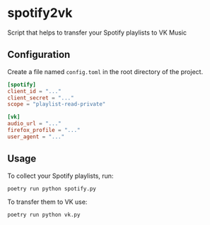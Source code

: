 # spotify2vk

Script that helps to transfer your Spotify playlists to VK Music

## Configuration

Create a file named `config.toml` in the root directory of the project.

```toml
[spotify]
client_id = "..."
client_secret = "..."
scope = "playlist-read-private"

[vk]
audio_url = "..."
firefox_profile = "..."
user_agent = "..."
```

## Usage

To collect your Spotify playlists, run:

```bash
poetry run python spotify.py
```

To transfer them to VK use:

```bash
poetry run python vk.py
```
